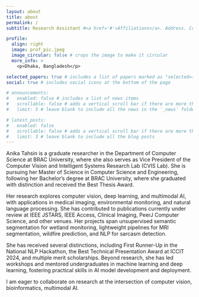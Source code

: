 ```yaml
---
layout: about
title: about
permalink: /
subtitle: Research Assistant #<a href='#'>Affiliations</a>. Address. Contacts. Motto. Etc.

profile:
  align: right
  image: prof_pic.jpeg
  image_circular: false # crops the image to make it circular
  more_info: >
    <p>Dhaka, Bangladesh</p>

selected_papers: true # includes a list of papers marked as "selected={true}"
social: true # includes social icons at the bottom of the page

# announcements:
#   enabled: false # includes a list of news items
#   scrollable: false # adds a vertical scroll bar if there are more than 3 news items
#   limit: 5 # leave blank to include all the news in the `_news` folder

# latest_posts:
#   enabled: false
#   scrollable: false # adds a vertical scroll bar if there are more than 3 new posts items
#   limit: 3 # leave blank to include all the blog posts
---
```


Anika Tahsin is a graduate researcher in the Department of Computer Science at BRAC University, where she also serves as Vice President of the Computer Vision and Intelligent Systems Research Lab (CVIS Lab). She is pursuing her Master of Science in Computer Science and Engineering, following her Bachelor’s degree at BRAC University, where she graduated with distinction and received the Best Thesis Award.

Her research explores computer vision, deep learning, and multimodal AI, with applications in medical imaging, environmental monitoring, and natural language processing. She has contributed to publications currently under review at IEEE JSTARS, IEEE Access, Clinical Imaging, PeerJ Computer Science, and other venues. Her projects span unsupervised semantic segmentation for wetland monitoring, lightweight pipelines for MRI segmentation, wildfire prediction, and NLP for sarcasm detection.

She has received several distinctions, including First Runner-Up in the National NLP Hackathon, the Best Technical Presentation Award at ICCIT 2024, and multiple merit scholarships. Beyond research, she has led workshops and mentored undergraduates in machine learning and deep learning, fostering practical skills in AI model development and deployment.

I am eager to collaborate on research at the intersection of computer vision, bioinformatics, multimodal AI. 

<!-- Write your biography here. Tell the world about yourself. Link to your favorite [subreddit](http://reddit.com). You can put a picture in, too. The code is already in, just name your picture `prof_pic.jpg` and put it in the `img/` folder.

Put your address / P.O. box / other info right below your picture. You can also disable any of these elements by editing `profile` property of the YAML header of your `_pages/about.md`. Edit `_bibliography/papers.bib` and Jekyll will render your [publications page](/al-folio/publications/) automatically.

Link to your social media connections, too. This theme is set up to use [Font Awesome icons](https://fontawesome.com/) and [Academicons](https://jpswalsh.github.io/academicons/), like the ones below. Add your Facebook, Twitter, LinkedIn, Google Scholar, or just disable all of them. -->
